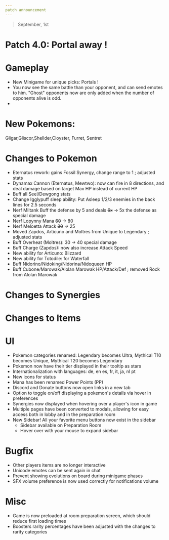 ```yaml
---
patch announcement
---
```


> September, 1st

# Patch 4.0: Portal away !

# Gameplay

- New Minigame for unique picks: Portals !
- You now see the same battle than your opponent, and can send emotes to him. "Ghost" opponents now are only added when the number of opponents alive is odd.
-

# New Pokemons:

Gligar,Gliscor,Shellder,Cloyster, Furret, Sentret

# Changes to Pokemon

- Eternatus rework: gains Fossil Synergy, change range to 1 ; adjusted stats
- Dynamax Cannon (Eternatus, Mewtwo): now can fire in 8 directions, and deal damage based on target Max HP instead of current HP
- Buff all Seel/Dewgong stats
- Change Igglypuff sleep ability: Put Asleep 1/2/3 enemies in the back lines for 2.5 seconds
- Nerf Miltank Buff the defense by 5 and deals ~~6x~~ -> 5x the defense as special damage
- Nerf Lopynny Mana ~~60~~ -> 80
- Nerf Meloetta Attack ~~30~~ -> 25
- Moved Zapdos, Articuno and Moltres from Unique to Legendary ; adjusted stats
- Buff Overheat (Moltres): 30 → 40 special damage
- Buff Charge (Zapdos): now also increase Attack Speed
- New ability for Articuno: Blizzard
- New ability for Totodile: for Waterfall
- Buff Nidorino/Nidoking/Nidorina/Nidoqueen HP
- Buff Cubone/Marowak/Alolan Marowak HP/Attack/Def ; removed Rock from Alolan Marowak

# Changes to Synergies

# Changes to Items

# UI

- Pokemon categories renamed: Legendary becomes Ultra, Mythical T10 becomes Unique, Mythical T20 becomes Legendary
- Pokemon now have their tier displayed in their tooltip as stars
- Internationalization with languages: de, en es, fr, it, ja, nl pt
- New icons for status
- Mana has been renamed Power Points (PP)
- Discord and Donate buttons now open links in a new tab
- Option to toggle on/off displaying a pokemon's details via hover in preferences
- Synergies now displayed when hovering over a player's icon in game
- Multiple pages have been converted to modals, allowing for easy access both in lobby and in the preparation room
- New Sidebar! All your favorite menu buttons now exist in the sidebar
  - Sidebar available on Preparation Room
  - Hover over with your mouse to expand sidebar

# Bugfix

- Other players items are no longer interactive
- Unicode emotes can be sent again in chat
- Prevent showing evolutions on board during minigame phases
- SFX volume preference is now used correctly for notifications volume

# Misc

- Game is now preloaded at room preparation screen, which should reduce first loading times
- Boosters rarity percentages have been adjusted with the changes to rarity categories
